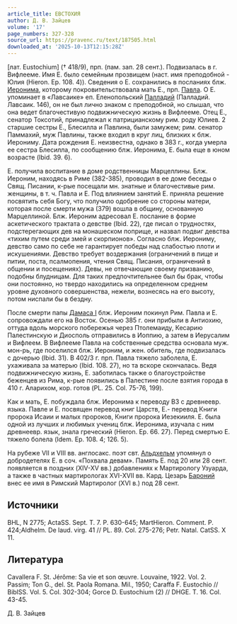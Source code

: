 ```yaml
---
article_title: ЕВСТОХИЯ
author: Д. В. Зайцев
volume: '17'
page_numbers: 327-328
source_url: https://pravenc.ru/text/187505.html
downloaded_at: '2025-10-13T12:15:28Z'
---
```


[лат. Eustochium] († 418/9), прп. (пам. зап. 28 сент.). Подвизалась в г. Вифлееме. Имя Е. было семейным прозвищем (наст. имя преподобной - Юлия (Hieron. Ep. 108. 4)). Сведения о Е. сохранились в посланиях блж. [Иеронима](https://pravenc.ru/text/Иероним.html), которому покровительствовала мать Е., прп. [Павла](https://pravenc.ru/text/Павла.html). О Е. упоминает в «Лавсаике» еп. Еленопольский [Палладий](https://pravenc.ru/text/Палладий.html) (Палладий. Лавсаик. 146), он не был лично знаком с преподобной, но слышал, что она ведет благочестивую подвижническую жизнь в Вифлееме. Отец Е., сенатор Токсотий, принадлежал к патрицианскому рим. роду Юлиев. 2 старшие сестры Е., Блесилла и Павлина, были замужем; рим. сенатор Паммахий, муж Павлины, также входил в круг лиц, близких к блж. Иерониму. Дата рождения Е. неизвестна, однако в 383 г., когда умерла ее сестра Блесилла, по сообщению блж. Иеронима, Е. была еще в юном возрасте (Ibid. 39. 6).

Е. получила воспитание в доме родственницы Марцеллины. Блж. Иероним, находясь в Риме (382-385), проводил в ее доме беседы о Свящ. Писании, к-рые посещали мн. знатные и благочестивые рим. женщины, в т. ч. Павла и Е. Под влиянием занятий Е. приняла решение посвятить себя Богу, что получило одобрение со стороны матери, которая после смерти мужа (379) вошла в общину, основанную Марцеллиной. Блж. Иероним адресовал Е. послание в форме аскетического трактата о девстве (Ibid. 22), где писал о трудностях, подстерегающих дев на монашеском поприще, и назвал подвиг девства «тихим путем среди змей и скорпионов». Согласно блж. Иерониму, девство само по себе не гарантирует победы над слабостью плоти и искушениями. Девство требует воздержания (ограничений в пище и питии, поста, псалмопения, чтения Свящ. Писания, ограничений в общении и посещениях). Девы, не отвечающие своему призванию, подобны блудницам. Для таких предпочтительнее был бы брак, чтобы они постоянно, но твердо находились на определенном среднем уровне духовного совершенства, нежели, вознесясь на его высоту, потом ниспали бы в бездну.

После смерти папы [Дамаса I](<https://pravenc.ru/text/Дамас I.html>) блж. Иероним покинул Рим. Павла и Е. сопровождали его на Восток. Осенью 385 г. они прибыли в Антиохию, оттуда вдоль морского побережья через Птолемаиду, Кесарию Палестинскую и Диосполь отправились в Иоппию, а затем в Иерусалим и Вифлеем. В Вифлееме Павла на собственные средства основала муж. мон-рь, где поселился блж. Иероним, и жен. обитель, где подвизалась с дочерью (Ibid. 31). В 402/3 г. прп. Павла тяжело заболела, Е. ухаживала за матерью (Ibid. 108. 27), но та вскоре скончалась. Ведя подвижническую жизнь, Е. заботилась также о благоустройстве беженцев из Рима, к-рые появились в Палестине после взятия города в 410 г. Аларихом, кор. готов (PL. 25. Col. 75-76, 199).

Как и мать, Е. побуждала блж. Иеронима к переводу ВЗ с древнеевр. языка. Павле и Е. посвящен перевод книг Царств, Е.- перевод Книги пророка Исаии и малых пророков, Книги пророка Иезекииля. Е. была одной из лучших и любимых учениц блж. Иеронима, изучала с ним древнеевр. язык, знала греческий (Hieron. Ep. 66. 27). Перед смертью Е. тяжело болела (Idem. Ep. 108. 4; 126. 5).

На рубеже VII и VIII вв. англосакс. поэт свт. [Альдхельм](https://pravenc.ru/text/Альдхельм.html) упомянул о добродетелях Е. в соч. «Похвала девам». Память Е. под 20 или 28 сент. появляется в поздних (XIV-XV вв.) добавлениях к Мартирологу Узуарда, а также в частных мартирологах XVI-XVII вв. Кард. Цезарь [Бароний](https://pravenc.ru/text/БАРОНИЙ.html) внес ее имя в Римский Мартиролог (XVI в.) под 28 сент.

## Источники

BHL, N 2775; ActaSS. Sept. T. 7. P. 630-645; MartHieron. Comment. P. 424;Aldhelm. De laud. virg. 41 // PL. 89. Col. 275-276; Petr. Natal. CatSS. X 11.

## Литература

Cavallera F. St. Jérôme: Sa vie et son œuvre. Louvaine, 1922. Vol. 2. Passim; Ton G., del. St. Paola Romana. Mil., 1950; Caraffa F. Eustochio // BiblSS. Vol. 5. Col. 302-304; Gorce D. Eustochium (2) // DHGE. T. 16. Col. 43-45.

Д. В. Зайцев
